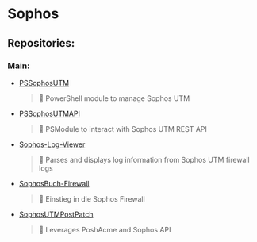 # Sophos

## Repositories:
### Main:
- [PSSophosUTM](https://github.com/Thamielis/PSSophosUTM)
	> :memo: PowerShell module to manage Sophos UTM
- [PSSophosUTMAPI](https://github.com/Thamielis/PSSophosUTMAPI)
	> :memo: PSModule to interact with Sophos UTM REST API
- [Sophos-Log-Viewer](https://github.com/Thamielis/Sophos-Log-Viewer)
	> :memo: Parses and displays log information from Sophos UTM firewall logs
- [SophosBuch-Firewall](https://github.com/Thamielis/SophosBuch-Firewall)
	> :memo: Einstieg in die Sophos Firewall
- [SophosUTMPostPatch](https://github.com/Thamielis/SophosUTMPostPatch)
	> :memo: Leverages PoshAcme and Sophos API

